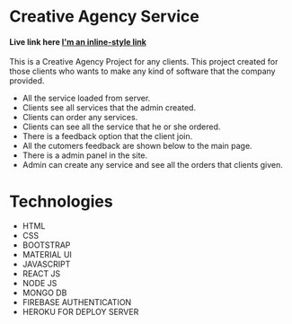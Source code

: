 # Creative Agency Service

#### Live link here [I'm an inline-style link](https://creative-agency-63cf9.web.app/)

This is a Creative Agency Project for any clients.
This project created for those clients who wants to make any kind of software that the company provided.

* All the service loaded from server.
* Clients see all services that the admin created.
* Clients can order any services.
* Clients can see all the service that he or she ordered.
* There is a feedback option that the client join.
* All the cutomers feedback are shown below to the main page.
* There is a admin panel in the site.
* Admin can create any service and see all the orders that clients given.


# Technologies

* HTML
* CSS
* BOOTSTRAP
* MATERIAL UI
* JAVASCRIPT
* REACT JS
* NODE JS
* MONGO DB
* FIREBASE AUTHENTICATION
* HEROKU FOR DEPLOY SERVER




